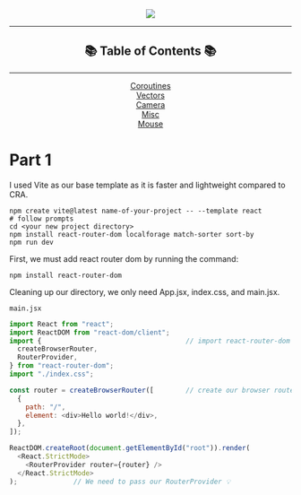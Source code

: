 <div align="center"> 





<img src="https://miro.medium.com/max/509/1*gbCeTzc727LZNhGQPXIkHA.png" >
</div>

---


<div align='center'>

## 📚 Table of Contents 📚



---
 [Coroutines](#coroutines)
 <br/>
 [Vectors](#vectors)
 <br/>
 [Camera](#cameras)
 <br/>
 [Misc](#misc)
<br/>
[Mouse](#mouse)

</div>



# Part 1

I used Vite as our base template as it is faster and lightweight compared to CRA.

```
npm create vite@latest name-of-your-project -- --template react
# follow prompts
cd <your new project directory>
npm install react-router-dom localforage match-sorter sort-by
npm run dev
```

First, we must add react router dom by running the command:

`npm install react-router-dom`

Cleaning up our directory, we only need App.jsx, index.css, and main.jsx.




`main.jsx`
```js
import React from "react";
import ReactDOM from "react-dom/client";
import {                                    // import react-router-dom 💡
  createBrowserRouter,                      
  RouterProvider,
} from "react-router-dom";
import "./index.css";

const router = createBrowserRouter([        // create our browser router  paths💡        
  {
    path: "/",
    element: <div>Hello world!</div>,
  },
]);

ReactDOM.createRoot(document.getElementById("root")).render(
  <React.StrictMode>
    <RouterProvider router={router} />       
  </React.StrictMode>
);              // We need to pass our RouterProvider 💡                      
```


